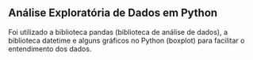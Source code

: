 ## Análise Exploratória de Dados em Python

Foi utilizado a biblioteca pandas (biblioteca de análise de dados), a biblioteca datetime e alguns gráficos no Python (boxplot) para facilitar o entendimento dos dados.